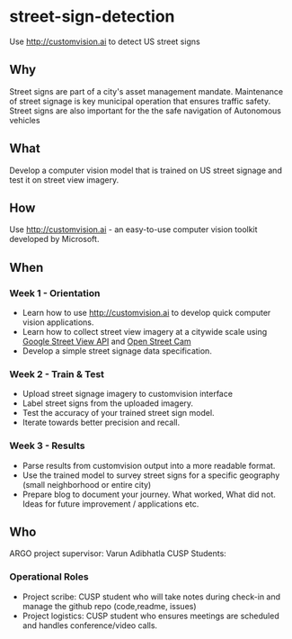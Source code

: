 # street-sign-detection
Use http://customvision.ai to detect US street signs

## Why
Street signs are part of a city's asset management mandate. Maintenance of street signage is key municipal operation that ensures traffic safety. Street signs are also important for the the safe navigation of Autonomous vehicles

## What
Develop a computer vision model that is trained on US street signage and test it on street view imagery.

## How
Use http://customvision.ai - an easy-to-use computer vision toolkit developed by Microsoft.

## When
### Week 1 - Orientation
- Learn how to use http://customvision.ai to develop quick computer vision applications.
- Learn how to collect street view imagery at a citywide scale using [Google Street View API](https://developers.google.com/maps/documentation/streetview/intro) and [Open Street Cam](https://github.com/Streets-Data-Collaborative/osc-tools)
- Develop a simple street signage data specification.

### Week 2 - Train & Test
- Upload street signage imagery to customvision interface
- Label street signs from the uploaded imagery.
- Test the accuracy of your trained street sign model.
- Iterate towards better precision and recall.

### Week 3 - Results
- Parse results from customvision output into a more readable format.
- Use the trained model to survey street signs for a specific geography (small neighborhood or entire city)
- Prepare blog to document your journey. What worked, What did not. Ideas for future improvement / applications etc.

## Who
ARGO project supervisor: Varun Adibhatla
CUSP Students: 

### Operational Roles 
- Project scribe: CUSP student who will take notes during check-in and manage the github repo (code,readme, issues)
- Project logistics: CUSP student who ensures meetings are scheduled and handles conference/video calls.
